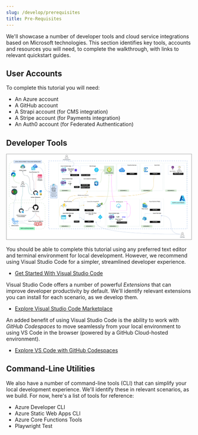 ```yaml
---
slug: /develop/prerequisites
title: Pre-Requisites
---
```


We'll showcase a number of developer tools and cloud service integrations based on Microsoft technologies. This section identifies key tools, accounts and resources you will need, to complete the walkthrough, with links to relevant quickstart guides.


## User Accounts

To complete this tutorial you will need:
 - An Azure account
 - A GitHub account
 - A Strapi account (for CMS integration)
 - A Stripe account (for Payments integration)
 - An Auth0 account (for Federated Authentication)

## Developer Tools

![Developer tools and workflows](./../../static/docs/png/contoso-devtools.png)

You should be able to complete this tutorial using any preferred text editor and terminal environment for local development. However, we recommend using Visual Studio Code for a simpler, streamlined developer experience.
 * [Get Started With Visual Studio Code](https://code.visualstudio.com/docs)

Visual Studio Code offers a number of powerful _Extensions_ that can improve developer productivity by default. We'll identify relevant extensions you can install for each scenario, as we develop them.
 * [Explore Visual Studio Code Marketplace](https://marketplace.visualstudio.com/VSCode)

An added benefit of using Visual Studio Code is the ability to work with _GitHub Codespaces_ to move seamlessly from your local environment to using VS Code in the browser (powered by a GitHub Cloud-hosted environment).
 * [Explore VS Code with GitHub Codespaces](https://code.visualstudio.com/docs/remote/codespaces)


## Command-Line Utilities

We also have a number of command-line tools (CLI) that can simplify your local development experience. We'll identify these in relevant scenarios, as we build. For now, here's a list of tools for reference:
 - Azure Developer CLI
 - Azure Static Web Apps CLI
 - Azure Core Functions Tools
 - Playwright Test